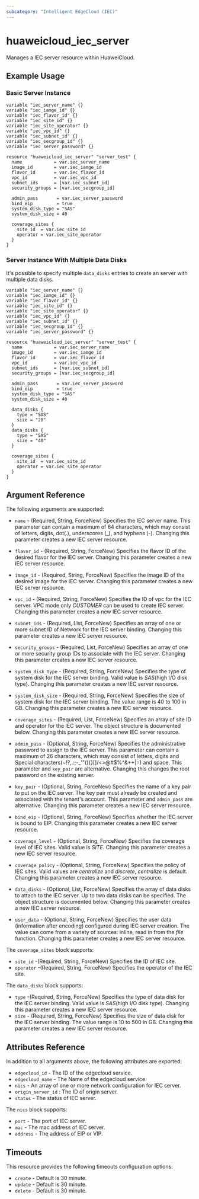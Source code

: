 ```yaml
---
subcategory: "Intelligent EdgeCloud (IEC)"
---
```


# huaweicloud_iec_server

Manages a IEC server resource within HuaweiCloud.

## Example Usage

### Basic Server Instance

```hcl
variable "iec_server_name" {}
variable "iec_iamge_id" {}
variable "iec_flavor_id" {}
variable "iec_site_id" {}
variable "iec_site_operator" {}
variable "iec_vpc_id" {}
variable "iec_subnet_id" {}
variable "iec_secgroup_id" {}
variable "iec_server_password" {}

resource "huaweicloud_iec_server" "server_test" {
  name            = var.iec_server_name
  image_id        = var.iec_iamge_id
  flavor_id       = var.iec_flavor_id
  vpc_id          = var.iec_vpc_id
  subnet_ids      = [var.iec_subnet_id]
  security_groups = [var.iec_secgroup_id]
  
  admin_pass       = var.iec_server_password
  bind_eip         = true
  system_disk_type = "SAS"
  system_disk_size = 40
  
  coverage_sites {
    site_id  = var.iec_site_id
    operator = var.iec_site_operator
  }
}
```

### Server Instance With Multiple Data Disks

It's possible to specify multiple `data_disks` entries to create an server 
with multiple data disks.

```hcl
variable "iec_server_name" {}
variable "iec_iamge_id" {}
variable "iec_flavor_id" {}
variable "iec_site_id" {}
variable "iec_site_operator" {}
variable "iec_vpc_id" {}
variable "iec_subnet_id" {}
variable "iec_secgroup_id" {}
variable "iec_server_password" {}

resource "huaweicloud_iec_server" "server_test" {
  name            = var.iec_server_name
  image_id        = var.iec_iamge_id
  flavor_id       = var.iec_flavor_id
  vpc_id          = var.iec_vpc_id
  subnet_ids      = [var.iec_subnet_id]
  security_groups = [var.iec_secgroup_id]
  
  admin_pass       = var.iec_server_password
  bind_eip         = true
  system_disk_type = "SAS"
  system_disk_size = 40

  data_disks {
    type = "SAS"
    size = "20"
  }
  data_disks {
    type = "SAS"
    size = "40"
  }

  coverage_sites {
    site_id  = var.iec_site_id
    operator = var.iec_site_operator
  }
}
```

## Argument Reference

The following arguments are supported:

* `name` - (Required, String, ForceNew) Specifies the IEC server name.
    This parameter can contain a maximum of 64 characters, which may consist of
    letters, digits, dot(.), underscores (_), and hyphens (-).
    Changing this parameter creates a new IEC server resource.

* `flavor_id` - (Required, String, ForceNew) Specifies the flavor ID of the
    desired flavor for the IEC server.
    Changing this parameter creates a new IEC server resource.

* `image_id` - (Required, String, ForceNew) Specifies the image ID of the
    desired image for the IEC server.
    Changing this parameter creates a new IEC server resource.

* `vpc_id` - (Required, String, ForceNew) Specifies the ID of vpc for the IEC
    server. VPC mode only *CUSTOMER* can be used to create IEC server.
    Changing this parameter creates a new IEC server resource.

* `subnet_ids` - (Required, List, ForceNew) Specifies an array of one or more
    subnet ID of Network for the IEC server binding.
    Changing this parameter creates a new IEC server resource.

* `security_groups` - (Required, List, ForceNew) Specifies an array of one or
    more security group IDs to associate with the IEC server.
    Changing this parameter creates a new IEC server resource.

* `system_disk_type` - (Required, String, ForceNew) Specifies the type of system
    disk for the IEC server binding.
    Valid value is *SAS*(high I/O disk type).
    Changing this parameter creates a new IEC server resource.

* `system_disk_size` - (Required, String, ForceNew) Specifies the size of system
    disk for the IEC server binding.  The value range is 40 to 100 in GB.
    Changing this parameter creates a new IEC server resource.

* `coverage_sites` - (Required, List, ForceNew) Specifies an array of site ID
    and operator for the IEC server. The object structure is documented below.
    Changing this parameter creates a new IEC server resource.

* `admin_pass` - (Optional, String, ForceNew) Specifies the administrative
    password to assign to the IEC server. This parameter can contain a maximum
    of 26 characters, which may consist of letters, digits and Special
    characters(~!?,.:;-_'"(){}[]/<>@#$%^&*+|\=) and space.
    This parameter and `key_pair` are alternative.
    Changing this changes the root password on the existing server.

* `key_pair` - (Optional, String, ForceNew) Specifies the name of a key pair to
    put on the IEC server. The key pair must already be created and associated
    with the tenant's account.
    This parameter and `admin_pass` are alternative.
    Changing this parameter creates a new IEC server resource.

* `bind_eip` - (Optional, String, ForceNew) Specifies whether the IEC server is
    bound to EIP. Changing this parameter creates a new IEC server resource.

* `coverage_level` - (Optional, String, ForceNew) Specifies the coverage level
    of IEC sites. Valid value is *SITE*.
    Changing this parameter creates a new IEC server resource.

* `coverage_policy` - (Optional, String, ForceNew) Specifies the policy of IEC
    sites. Valid values are *centralize* and *discrete*, *centralize* is default.
    Changing this parameter creates a new IEC server resource.

* `data_disks` - (Optional, List, ForceNew) Specifies the array of data disks
    to attach to the IEC server. Up to two data disks can be specified.
    The object structure is documented below.
    Changing this parameter creates a new IEC server resource.

* `user_data` - (Optional, String, ForceNew) Specifies the user data (information
    after encoding) configured during IEC server creation. The value can come
    from a variety of sources: inline, read in from the *file* function.
    Changing this parameter creates a new IEC server resource.

The `coverage_sites` block supports:

  * `site_id` -(Required, String, ForceNew) Specifies the ID of IEC site.
  * `operator` -(Required, String, ForceNew) Specifies the operator of the IEC site.

The `data_disks` block supports:

  * `type` -(Required, String, ForceNew) Specifies the type of data disk for the
    IEC server binding. Valid value is *SAS*(high I/O disk type).
    Changing this parameter creates a new IEC server resource.
  * `size` - (Required, String, ForceNew) Specifies the size of data disk for the
    IEC server binding. The value range is 10 to 500 in GB.
    Changing this parameter creates a new IEC server resource.

## Attributes Reference

In addition to all arguments above, the following attributes are exported:

* `edgecloud_id` - The ID of the edgecloud service.
* `edgecloud_name` - The Name of the edgecloud service.
* `nics` - An array of one or more network configuration for IEC server.
* `origin_server_id` : The ID of origin server.
* `status` - The status of IEC server.

The `nics` block supports:
  * `port` - The port of IEC server.
  * `mac` - The mac address of IEC server.
  * `address` - The address of EIP or VIP.

## Timeouts
This resource provides the following timeouts configuration options:
- `create` - Default is 30 minute.
- `update` - Default is 30 minute.
- `delete` - Default is 30 minute.
